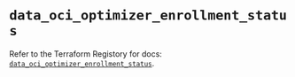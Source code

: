 # `data_oci_optimizer_enrollment_status`

Refer to the Terraform Registory for docs: [`data_oci_optimizer_enrollment_status`](https://registry.terraform.io/providers/oracle/oci/6.18.0/docs/data-sources/optimizer_enrollment_status).
